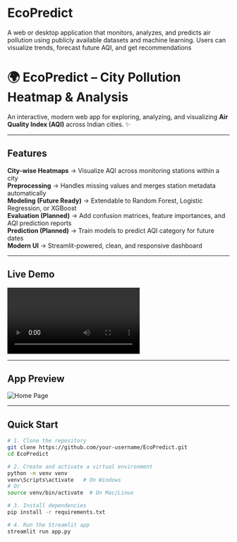 # EcoPredict
A web or desktop application that monitors, analyzes, and predicts air pollution using publicly available datasets and machine learning. Users can visualize trends, forecast future AQI, and get recommendations
# 🌍 EcoPredict – City Pollution Heatmap & Analysis  

 An interactive, modern web app for exploring, analyzing, and visualizing **Air Quality Index (AQI)** across Indian cities. ✨  

---

##  Features  

 **City-wise Heatmaps** → Visualize AQI across monitoring stations within a city  
 **Preprocessing** → Handles missing values and merges station metadata automatically  
 **Modeling (Future Ready)** → Extendable to Random Forest, Logistic Regression, or XGBoost  
 **Evaluation (Planned)** → Add confusion matrices, feature importances, and AQI prediction reports  
 **Prediction (Planned)** → Train models to predict AQI category for future dates  
 **Modern UI** → Streamlit-powered, clean, and responsive dashboard  

---

## Live Demo  

![Prediction](screenshots/home_page.mp4) 

---

##  App Preview  

![Home Page](screenshots/page.gif)  


---

##  Quick Start  

```bash
# 1. Clone the repository
git clone https://github.com/your-username/EcoPredict.git
cd EcoPredict

# 2. Create and activate a virtual environment
python -m venv venv
venv\Scripts\activate   # On Windows
# Or
source venv/bin/activate  # On Mac/Linux

# 3. Install dependencies
pip install -r requirements.txt

# 4. Run the Streamlit app
streamlit run app.py
